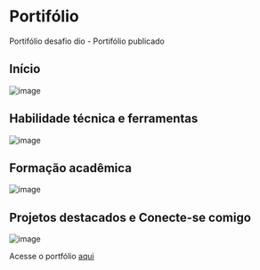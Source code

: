 # Portifólio
Portifólio desafio dio - Portifólio publicado 

## Início
![image](https://github.com/user-attachments/assets/a5991b54-7762-4e43-bcaf-ef20d9a3cb97)

## Habilidade técnica e ferramentas
![image](https://github.com/user-attachments/assets/4d77118e-a452-4970-bf3a-a450eee285d4)

## Formação acadêmica
![image](https://github.com/user-attachments/assets/09f6e512-45e0-4412-b068-cfc16cd8d87f)

## Projetos destacados e Conecte-se comigo
![image](https://github.com/user-attachments/assets/37ca3490-cfa0-4c24-b38b-b425b29322bd)


Acesse o portfólio [aqui](https://596a2c3e-c482-4346-848e-1d6209b97f18-00-316n3xzi545xd.worf.replit.dev/)
